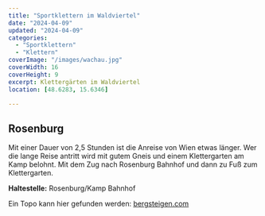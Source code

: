 ```yaml
---
title: "Sportklettern im Waldviertel"
date: "2024-04-09"
updated: "2024-04-09"
categories:
  - "Sportklettern"
  - "Klettern"
coverImage: "/images/wachau.jpg"
coverWidth: 16
coverHeight: 9
excerpt: Klettergärten im Waldviertel
location: [48.6283, 15.6346]

---
```


## Rosenburg
Mit einer Dauer von 2,5 Stunden ist die Anreise von Wien etwas länger. Wer die lange Reise antritt wird mit gutem Gneis und einem Klettergarten am Kamp belohnt. Mit dem Zug nach Rosenburg Bahnhof und dann zu Fuß zum Klettergarten. 

**Haltestelle:** Rosenburg/Kamp Bahnhof

Ein Topo kann hier gefunden werden: [bergsteigen.com](https://www.bergsteigen.com/touren/klettergarten/traumland-rosenburg-kamptal/)